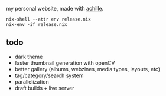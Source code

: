 my personal website, made with [achille](https://acatalepsie.fr/projects/achille).

```
nix-shell --attr env release.nix
nix-env -if release.nix
```

## todo

- dark theme
- faster thumbnail generation with openCV
- better gallery (albums, webzines, media types, layouts, etc)
- tag/category/search system
- parallelization
- draft builds + live server
